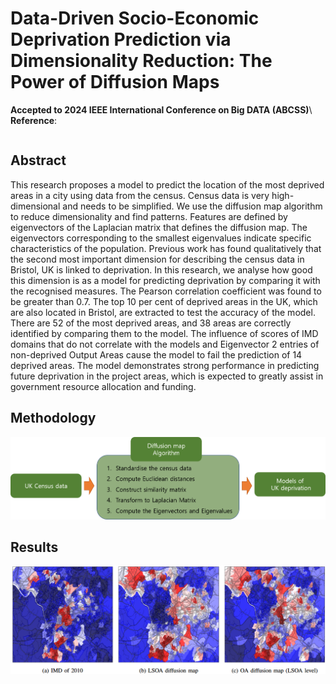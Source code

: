 # Data-Driven Socio-Economic Deprivation Prediction via Dimensionality Reduction: The Power of Diffusion Maps
**Accepted to 2024 IEEE International Conference on Big DATA (ABCSS)**\\
**Reference**:
```

```
## Abstract
This research proposes a model to predict the location of the most deprived areas in a city using data from the census. Census data is very high-dimensional and needs to be simplified. We use the diffusion map algorithm to reduce dimensionality and find patterns. Features are defined by eigenvectors of the Laplacian matrix that defines the diffusion map. The eigenvectors corresponding to the smallest eigenvalues indicate specific characteristics of the population. Previous work has found qualitatively that the second most important dimension for describing the census data in Bristol, UK is linked to deprivation. In this research, we analyse how good this dimension is as a model for predicting deprivation by comparing it with the recognised measures. The Pearson correlation coefficient was found to be greater than 0.7. The top 10 per cent of deprived areas in the UK, which are also located in Bristol, are extracted to test the accuracy of the model. There are 52 of the most deprived areas, and 38 areas are correctly identified by comparing them to the model. The influence of scores of IMD domains that do not correlate with the models and Eigenvector 2 entries of non-deprived Output Areas cause the model to fail the prediction of 14 deprived areas. The model demonstrates strong performance in predicting future deprivation in the project areas, which is expected to greatly assist in government resource allocation and funding.

## Methodology
![](./diffusionmap_algorithm2.png)

## Results
![](./results.png)
